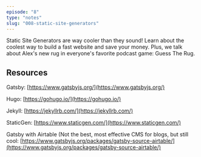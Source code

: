 ```yaml
---
episode: "8"
type: "notes"
slug: "008-static-site-generators"
---
```


Static Site Generators are way cooler than they sound! Learn about the coolest way to build a fast website and save your money. Plus, we talk about Alex's new rug in everyone's favorite podcast game: Guess The Rug. 

## Resources
Gatsby: [https://www.gatsbyjs.org/](https://www.gatsbyjs.org/)

Hugo: [https://gohugo.io/](https://gohugo.io/)

Jekyll: [https://jekyllrb.com/](https://jekyllrb.com/)

StaticGen: [https://www.staticgen.com/](https://www.staticgen.com/)

Gatsby with Airtable (Not the best, most effective CMS for blogs, but still cool: [https://www.gatsbyjs.org/packages/gatsby-source-airtable/](https://www.gatsbyjs.org/packages/gatsby-source-airtable/)